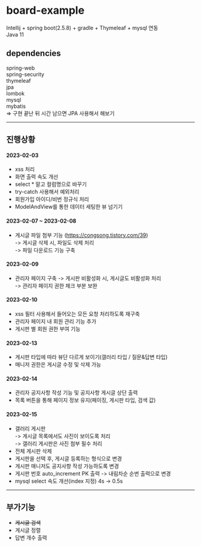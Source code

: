 # board-example
Intellij + spring boot(2.5.8) + gradle + Thymeleaf + mysql 연동  
Java 11  

## dependencies
spring-web  
spring-security  
thymeleaf  
jpa  
lombok  
mysql  
mybatis  
=> 구현 끝난 뒤 시간 남으면 JPA 사용해서 해보기

---

## 진행상황
#### 2023-02-03
- xss 처리  
- 화면 출력 속도 개선  
- select * 말고 컬럼명으로 바꾸기  
- try-catch 사용해서 예외처리  
- 회원가입 아이디/비번 정규식 처리  
- ModelAndView를 통한 데이터 세팅한 뷰 넘기기  

#### 2023-02-07 ~ 2023-02-08
- 게시글 파일 첨부 기능 (https://congsong.tistory.com/39)  
  -> 게시글 삭제 시, 파일도 삭제 처리  
  -> 파일 다운로드 기능 구축  

#### 2023-02-09
- 관리자 페이지 구축
  -> 게시판 비활성화 시, 게시글도 비활성화 처리  
  -> 관리자 페이지 권한 체크 부분 보완

#### 2023-02-10
- xss 필터 사용해서 들어오는 모든 요청 처리하도록 재구축  
- 관리자 페이지 내 회원 관리 기능 추가  
- 게시판 별 회원 권한 부여 기능  

#### 2023-02-13
- 게시판 타입에 따라 뷰단 다르게 보이기(갤러리 타입 / 질문&답변 타입)  
- 매니저 권한은 게시글 수정 및 삭제 가능

#### 2023-02-14
- 관리자 공지사항 작성 기능 및 공지사항 게시글 상단 출력  
- 목록 버튼을 통해 페이지 정보 유지(페이징, 게시판 타입, 검색 값)

#### 2023-02-15
- 갤러리 게시판  
  -> 게시글 목록에서도 사진이 보이도록 처리  
  -> 갤러리 게시판은 사진 첨부 필수 처리  
- 전체 게시판 삭제  
- 게시판을 선택 후, 게시글 등록하는 형식으로 변경  
- 게시판 매니저도 공지사항 작성 가능하도록 변경  
- 게시판 번호 auto_increment PK 출력 -> 내림차순 순번 출력으로 변경  
- mysql select 속도 개선(index 지정) 4s -> 0.5s  

---
## 부가기능  
- ~~게시글 검색~~  
- 게시글 정렬  
- 답변 개수 출력  
